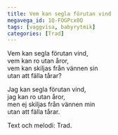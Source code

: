```yaml
---
title: Vem kan segla förutan vind
megavega_id: 1Q-FOGPcx0Q
tags: [vaggvisa, babyrytmik]
categories: [Trad]
---
```


Vem kan segla förutan vind,  
vem kan ro utan åror,  
vem kan skiljas från vännen sin  
utan att fälla tårar?

Jag kan segla förutan vind,  
jag kan ro utan åror,  
men ej skiljas från vännen min  
utan att fälla tårar.


Text och melodi: Trad.
